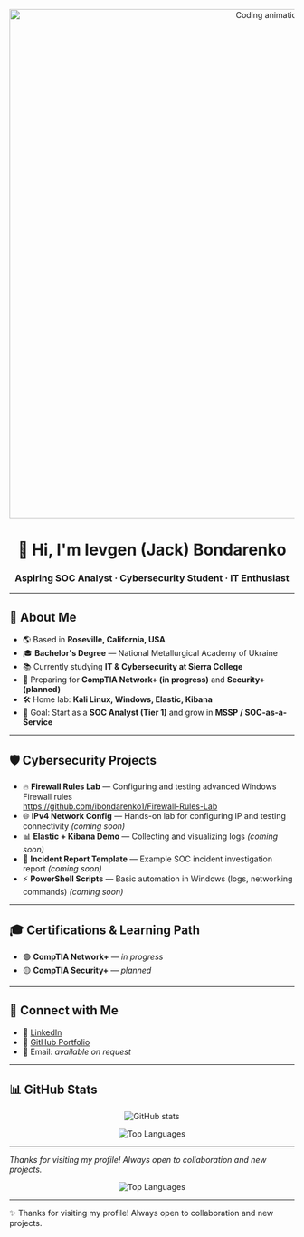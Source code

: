 <p align="center">
  <img src="https://raw.githubusercontent.com/abhisheknaiidu/abhisheknaiidu/master/code.gif"
       alt="Coding animation" width="900">
</p>
<h1 align="center">👋 Hi, I'm Ievgen (Jack) Bondarenko</h1>
<h3 align="center">Aspiring SOC Analyst · Cybersecurity Student · IT Enthusiast</h3>

---

## 🚀 About Me
- 🌎 Based in **Roseville, California, USA**
- 🎓 **Bachelor's Degree** — National Metallurgical Academy of Ukraine
- 📚 Currently studying **IT & Cybersecurity at Sierra College**
- 🎯 Preparing for **CompTIA Network+ (in progress)** and **Security+ (planned)**
- 🛠 Home lab: **Kali Linux, Windows, Elastic, Kibana**
- 🔐 Goal: Start as a **SOC Analyst (Tier 1)** and grow in **MSSP / SOC-as-a-Service**

---

## 🛡 Cybersecurity Projects
- 🔥 **Firewall Rules Lab** — Configuring and testing advanced Windows Firewall rules  
  https://github.com/ibondarenko1/Firewall-Rules-Lab
- 🌐 **IPv4 Network Config** — Hands-on lab for configuring IP and testing connectivity *(coming soon)*  
- 📊 **Elastic + Kibana Demo** — Collecting and visualizing logs *(coming soon)*
- 📝 **Incident Report Template** — Example SOC incident investigation report *(coming soon)*
- ⚡ **PowerShell Scripts** — Basic automation in Windows (logs, networking commands) *(coming soon)*

---

## 🎓 Certifications & Learning Path
- 🟢 **CompTIA Network+** — *in progress*  
- 🟡 **CompTIA Security+** — *planned*

---

## 🤝 Connect with Me
- 💼 [LinkedIn](https://www.linkedin.com/in/ievgen-jack-bondarenko-b13098241/)
- 🐙 [GitHub Portfolio](https://github.com/ibondarenko1)
- 📧 Email: *available on request*

---

## 📊 GitHub Stats
<p align="center">
  <img src="https://github-readme-stats.vercel.app/api?username=ibondarenko1&show_icons=true&theme=radical" alt="GitHub stats" />
</p>
<p align="center">
  <img src="https://github-readme-stats.vercel.app/api/top-langs/?username=ibondarenko1&layout=compact&theme=radical" alt="Top Languages" />
</p>

---

*Thanks for visiting my profile! Always open to collaboration and new projects.*
</p>
<p align="center">
  <img src="https://github-readme-stats.vercel.app/api/top-langs/?username=ibondarenko1&layout=compact&theme=radical" alt="Top Languages" />
</p>

---

✨ Thanks for visiting my profile! Always open to collaboration and new projects.
